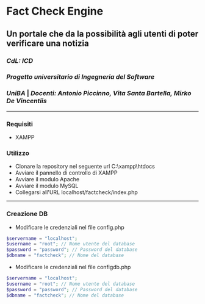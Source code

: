 # Fact Check Engine
## Un portale che da la possibilità agli utenti di poter verificare una notizia
### *CdL: ICD*
### *Progetto universitario di Ingegneria del Software*
### *UniBA* | *Docenti: Antonio Piccinno, Vita Santa Bartella, Mirko De Vincentiis*
---
### Requisiti
- XAMPP

### Utilizzo
- Clonare la repository nel seguente url C:\xampp\htdocs
- Avviare il pannello di controllo di XAMPP
- Avviare il modulo Apache
- Avviare il modulo MySQL
- Collegarsi all'URL localhost/factcheck/index.php
---
### Creazione DB
- Modificare le credenziali nel file config.php 
```php
$servername = "localhost";
$username = "root"; // Nome utente del database
$password = "password"; // Password del database
$dbname = "factcheck"; // Nome del database
```
- Modificare le credenziali nel file configdb.php 
```php
$servername = "localhost";
$username = "root"; // Nome utente del database
$password = "password"; // Password del database
$dbname = "factcheck"; // Nome del database
```
